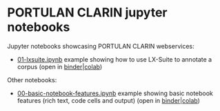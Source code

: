 # PORTULAN CLARIN jupyter notebooks

Jupyter notebooks showcasing PORTULAN CLARIN webservices:

* [01-lxsuite.ipynb](01-lxsuite.ipynb) example showing how to use LX-Suite to annotate a corpus
  (open in [binder](https://mybinder.org/v2/gh/portulanclarin/jupyter-notebooks/HEAD?filepath=01-lxsuite.ipynb)|[colab](https://colab.research.google.com/github/portulanclarin/jupyter-notebooks/blob/main/01-lxsuite.ipynb))


Other notebooks:

* [00-basic-notebook-features.ipynb](00-basic-notebook-features.ipynb) example showing basic notebook features (rich text, code cells and output)
  (open in [binder](https://mybinder.org/v2/gh/portulanclarin/jupyter-notebooks/HEAD?filepath=00-basic-notebook-features.ipynb)|[colab](https://colab.research.google.com/github/portulanclarin/jupyter-notebooks/blob/main/00-basic-notebook-features.ipynb))

